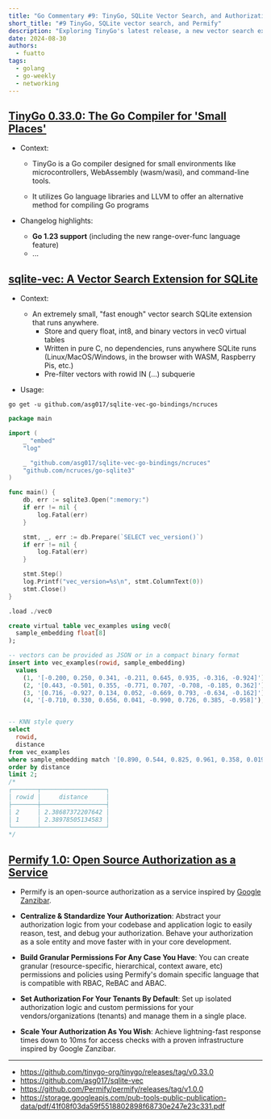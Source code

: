 ```yaml
---
title: "Go Commentary #9: TinyGo, SQLite Vector Search, and Authorization"
short_title: "#9 TinyGo, SQLite vector search, and Permify"
description: "Exploring TinyGo's latest release, a new vector search extension for SQLite, and an open-source authorization service inspired by Google Zanzibar."
date: 2024-08-30
authors:
  - fuatto
tags:
  - golang
  - go-weekly
  - networking
---
```


## [TinyGo 0.33.0: The Go Compiler for 'Small Places'](https://github.com/tinygo-org/tinygo/releases/tag/v0.33.0)

- Context:

  - TinyGo is a Go compiler designed for small environments like microcontrollers, WebAssembly (wasm/wasi), and command-line tools.

  - It utilizes Go language libraries and LLVM to offer an alternative method for compiling Go programs

- Changelog highlights:

  - **Go 1.23 support** (including the new range-over-func language feature)
  - ...

## [sqlite-vec: A Vector Search Extension for SQLite](https://github.com/asg017/sqlite-vec)

- Context:

  - An extremely small, "fast enough" vector search SQLite extension that runs anywhere.
    - Store and query float, int8, and binary vectors in vec0 virtual tables
    - Written in pure C, no dependencies, runs anywhere SQLite runs (Linux/MacOS/Windows, in the browser with WASM, Raspberry Pis, etc.)
    - Pre-filter vectors with rowid IN (...) subquerie

- Usage:

```
go get -u github.com/asg017/sqlite-vec-go-bindings/ncruces
```

```go
package main

import (
	_ "embed"
	"log"

	_ "github.com/asg017/sqlite-vec-go-bindings/ncruces"
	"github.com/ncruces/go-sqlite3"
)

func main() {
	db, err := sqlite3.Open(":memory:")
	if err != nil {
		log.Fatal(err)
	}

	stmt, _, err := db.Prepare(`SELECT vec_version()`)
	if err != nil {
		log.Fatal(err)
	}

	stmt.Step()
	log.Printf("vec_version=%s\n", stmt.ColumnText(0))
	stmt.Close()
}
```

```sql
.load ./vec0

create virtual table vec_examples using vec0(
  sample_embedding float[8]
);

-- vectors can be provided as JSON or in a compact binary format
insert into vec_examples(rowid, sample_embedding)
  values
    (1, '[-0.200, 0.250, 0.341, -0.211, 0.645, 0.935, -0.316, -0.924]'),
    (2, '[0.443, -0.501, 0.355, -0.771, 0.707, -0.708, -0.185, 0.362]'),
    (3, '[0.716, -0.927, 0.134, 0.052, -0.669, 0.793, -0.634, -0.162]'),
    (4, '[-0.710, 0.330, 0.656, 0.041, -0.990, 0.726, 0.385, -0.958]');


-- KNN style query
select
  rowid,
  distance
from vec_examples
where sample_embedding match '[0.890, 0.544, 0.825, 0.961, 0.358, 0.0196, 0.521, 0.175]'
order by distance
limit 2;
/*
┌───────┬──────────────────┐
│ rowid │     distance     │
├───────┼──────────────────┤
│ 2     │ 2.38687372207642 │
│ 1     │ 2.38978505134583 │
└───────┴──────────────────┘
*/
```

## [Permify 1.0: Open Source Authorization as a Service](https://github.com/Permify/permify)

- Permify is an open-source authorization as a service inspired by [Google Zanzibar](https://storage.googleapis.com/pub-tools-public-publication-data/pdf/41f08f03da59f5518802898f68730e247e23c331.pdf).

- **Centralize & Standardize Your Authorization**: Abstract your authorization logic from your codebase and application logic to easily reason, test, and debug your authorization. Behave your authorization as a sole entity and move faster with in your core development.

- **Build Granular Permissions For Any Case You Have**: You can create granular (resource-specific, hierarchical, context aware, etc) permissions and policies using Permify's domain specific language that is compatible with RBAC, ReBAC and ABAC.

- **Set Authorization For Your Tenants By Default**: Set up isolated authorization logic and custom permissions for your vendors/organizations (tenants) and manage them in a single place.

- **Scale Your Authorization As You Wish**: Achieve lightning-fast response times down to 10ms for access checks with a proven infrastructure inspired by Google Zanzibar.

---

- https://github.com/tinygo-org/tinygo/releases/tag/v0.33.0
- https://github.com/asg017/sqlite-vec
- https://github.com/Permify/permify/releases/tag/v1.0.0
- https://storage.googleapis.com/pub-tools-public-publication-data/pdf/41f08f03da59f5518802898f68730e247e23c331.pdf

